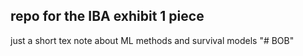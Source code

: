 ## repo for the IBA exhibit 1 piece

just a short tex note about ML methods and survival models
"# BOB" 
